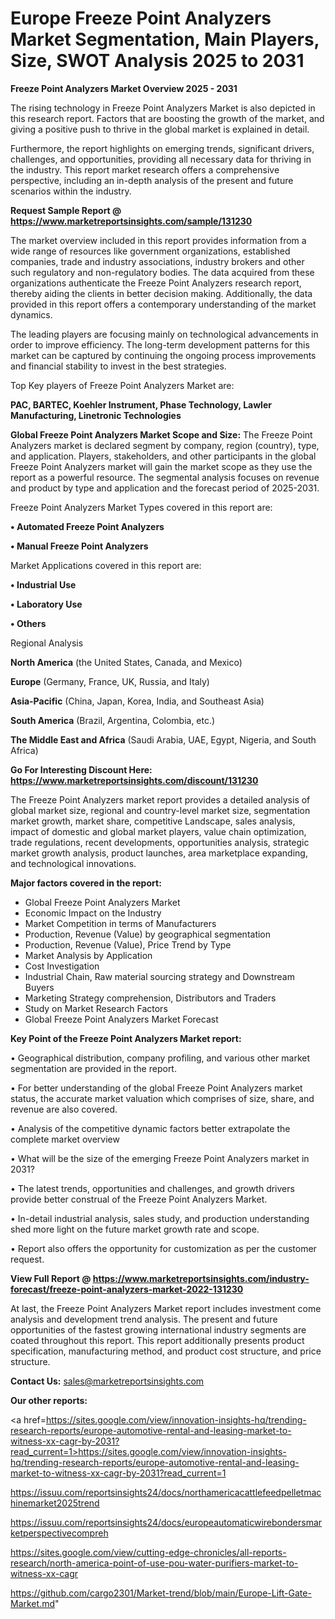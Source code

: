 # Europe Freeze Point Analyzers Market Segmentation, Main Players, Size, SWOT Analysis 2025 to 2031

<Strong> Freeze Point Analyzers Market Overview 2025 - 2031</strong>

The rising technology in Freeze Point Analyzers Market is also depicted in this research report. Factors that are boosting the growth of the market, and giving a positive push to thrive in the global market is explained in detail.

Furthermore, the report highlights on emerging trends, significant drivers, challenges, and opportunities, providing all necessary data for thriving in the industry. This report market research offers a comprehensive perspective, including an in-depth analysis of the present and future scenarios within the industry.

<strong>Request Sample Report @ <a href=https://www.marketreportsinsights.com/sample/131230>https://www.marketreportsinsights.com/sample/131230</a></strong>

The market overview included in this report provides information from a wide range of resources like government organizations, established companies, trade and industry associations, industry brokers and other such regulatory and non-regulatory bodies. The data acquired from these organizations authenticate the Freeze Point Analyzers research report, thereby aiding the clients in better decision making. Additionally, the data provided in this report offers a contemporary understanding of the market dynamics.

The leading players are focusing mainly on technological advancements in order to improve efficiency. The long-term development patterns for this market can be captured by continuing the ongoing process improvements and financial stability to invest in the best strategies.

Top Key players of Freeze Point Analyzers Market are:

<strong>PAC, BARTEC, Koehler Instrument, Phase Technology, Lawler Manufacturing, Linetronic Technologies</strong>

<strong><b>Global Freeze Point Analyzers Market Scope and Size:</b></strong>
The Freeze Point Analyzers market is declared segment by company, region (country), type, and application. Players, stakeholders, and other participants in the global Freeze Point Analyzers market will gain the market scope as they use the report as a powerful resource. The segmental analysis focuses on revenue and product by type and application and the forecast period of 2025-2031.

Freeze Point Analyzers Market Types covered in this report are:

<strong>• Automated Freeze Point Analyzers

• Manual Freeze Point Analyzers</strong>

Market Applications covered in this report are:

<strong>• Industrial Use

• Laboratory Use

• Others</strong> 

Regional Analysis

<strong>North America</strong> (the United States, Canada, and Mexico)

<strong>Europe</strong> (Germany, France, UK, Russia, and Italy)

<strong>Asia-Pacific</strong> (China, Japan, Korea, India, and Southeast Asia)

<strong>South America</strong> (Brazil, Argentina, Colombia, etc.)

<strong>The Middle East and Africa</strong> (Saudi Arabia, UAE, Egypt, Nigeria, and South Africa)

<strong>Go For Interesting Discount Here: <a href=https://www.marketreportsinsights.com/discount/131230>https://www.marketreportsinsights.com/discount/131230</a></strong>

The Freeze Point Analyzers market report provides a detailed analysis of global market size, regional and country-level market size, segmentation market growth, market share, competitive Landscape, sales analysis, impact of domestic and global market players, value chain optimization, trade regulations, recent developments, opportunities analysis, strategic market growth analysis, product launches, area marketplace expanding, and technological innovations.

<strong><b>Major factors covered in the report:</b></strong>
<ul>
  <li>Global Freeze Point Analyzers Market </li>
  <li>Economic Impact on the Industry</li>
  <li>Market Competition in terms of Manufacturers</li>
  <li>Production, Revenue (Value) by geographical segmentation</li>
  <li>Production, Revenue (Value), Price Trend by Type</li>
  <li>Market Analysis by Application</li>
  <li>Cost Investigation</li>
  <li>Industrial Chain, Raw material sourcing strategy and Downstream Buyers</li>
  <li>Marketing Strategy comprehension, Distributors and Traders</li>
  <li>Study on Market Research Factors</li>
  <li>Global Freeze Point Analyzers Market Forecast</li>
</ul>

<strong><b>Key Point of the Freeze Point Analyzers Market report:</b></strong>

• Geographical distribution, company profiling, and various other market segmentation are provided in the report.

• For better understanding of the global Freeze Point Analyzers market status, the accurate market valuation which comprises of size, share, and revenue are also covered.

• Analysis of the competitive dynamic factors better extrapolate the complete market overview

• What will be the size of the emerging Freeze Point Analyzers market in 2031?

• The latest trends, opportunities and challenges, and growth drivers provide better construal of the Freeze Point Analyzers Market.

• In-detail industrial analysis, sales study, and production understanding shed more light on the future market growth rate and scope.

• Report also offers the opportunity for customization as per the customer request.

<strong><b>View Full Report @ <a href=https://www.marketreportsinsights.com/industry-forecast/freeze-point-analyzers-market-2022-131230>https://www.marketreportsinsights.com/industry-forecast/freeze-point-analyzers-market-2022-131230</a></b></strong>


At last, the Freeze Point Analyzers Market report includes investment come analysis and development trend analysis. The present and future opportunities of the fastest growing international industry segments are coated throughout this report. This report additionally presents product specification, manufacturing method, and product cost structure, and price structure.

<strong>Contact Us:</strong>
sales@marketreportsinsights.com

<strong>Our other reports:</strong>

<a href=https://sites.google.com/view/innovation-insights-hq/trending-research-reports/europe-automotive-rental-and-leasing-market-to-witness-xx-cagr-by-2031?read_current=1>https://sites.google.com/view/innovation-insights-hq/trending-research-reports/europe-automotive-rental-and-leasing-market-to-witness-xx-cagr-by-2031?read_current=1</a>

<a href=https://issuu.com/reportsinsights24/docs/northamericacattlefeedpelletmachinemarket2025trend>https://issuu.com/reportsinsights24/docs/northamericacattlefeedpelletmachinemarket2025trend</a>

<a href=https://issuu.com/reportsinsights24/docs/europeautomaticwirebondersmarketperspectivecompreh>https://issuu.com/reportsinsights24/docs/europeautomaticwirebondersmarketperspectivecompreh</a>

<a href=https://sites.google.com/view/cutting-edge-chronicles/all-reports-research/north-america-point-of-use-pou-water-purifiers-market-to-witness-xx-cagr>https://sites.google.com/view/cutting-edge-chronicles/all-reports-research/north-america-point-of-use-pou-water-purifiers-market-to-witness-xx-cagr</a>

<a href=https://github.com/cargo2301/Market-trend/blob/main/Europe-Lift-Gate-Market.md>https://github.com/cargo2301/Market-trend/blob/main/Europe-Lift-Gate-Market.md</a>"
